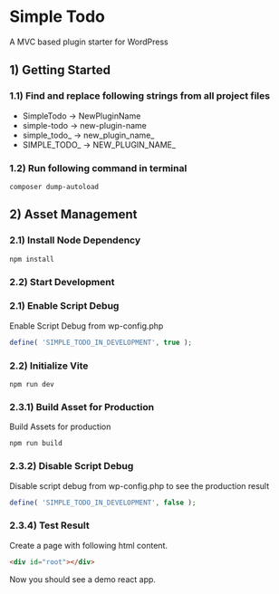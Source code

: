 # Simple Todo
A MVC based plugin starter for WordPress
## 1) Getting Started
### 1.1) Find and replace following strings from all project files
- SimpleTodo -> NewPluginName
- simple-todo -> new-plugin-name
- simple_todo_ -> new_plugin_name_
- SIMPLE_TODO_ -> NEW_PLUGIN_NAME_

### 1.2) Run following command in terminal

```shell
composer dump-autoload
```

## 2) Asset Management

### 2.1) Install Node Dependency
```shell
npm install
```

### 2.2) Start Development

### 2.1) Enable Script Debug
Enable Script Debug from wp-config.php
```php
define( 'SIMPLE_TODO_IN_DEVELOPMENT', true );
```
### 2.2) Initialize Vite
```shell
npm run dev
```

### 2.3.1) Build Asset for Production
Build Assets for production
```shell
npm run build
```
### 2.3.2) Disable Script Debug
Disable script debug from wp-config.php to see the production result
```php
define( 'SIMPLE_TODO_IN_DEVELOPMENT', false );
```


### 2.3.4) Test Result
Create a page with following html content.
```html
<div id="root"></div>
```

Now you should see a demo react app.